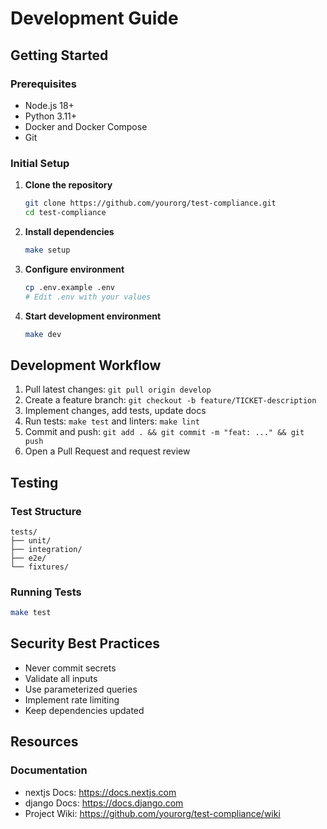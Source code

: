 # Development Guide

## Getting Started

### Prerequisites
- Node.js 18+
- Python 3.11+
- Docker and Docker Compose
- Git

### Initial Setup

1. **Clone the repository**
   ```bash
   git clone https://github.com/yourorg/test-compliance.git
   cd test-compliance
   ```

2. **Install dependencies**
   ```bash
   make setup
   ```

3. **Configure environment**
   ```bash
   cp .env.example .env
   # Edit .env with your values
   ```

4. **Start development environment**
   ```bash
   make dev
   ```

## Development Workflow

1. Pull latest changes: `git pull origin develop`
2. Create a feature branch: `git checkout -b feature/TICKET-description`
3. Implement changes, add tests, update docs
4. Run tests: `make test` and linters: `make lint`
5. Commit and push: `git add . && git commit -m "feat: ..." && git push`
6. Open a Pull Request and request review

## Testing

### Test Structure
```
tests/
├── unit/
├── integration/
├── e2e/
└── fixtures/
```

### Running Tests
```bash
make test
```

## Security Best Practices
- Never commit secrets
- Validate all inputs
- Use parameterized queries
- Implement rate limiting
- Keep dependencies updated

## Resources
### Documentation
- nextjs Docs: https://docs.nextjs.com
- django Docs: https://docs.django.com
- Project Wiki: https://github.com/yourorg/test-compliance/wiki